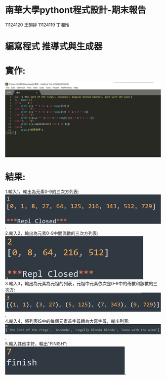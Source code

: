 # 南華大學pythont程式設計-期末報告
11124120 王韻婷 11124119 丁湘玲
# 編寫程式 推導式與生成器
# 實作:
![image](https://github.com/lkjhgfmnbvcx/-/blob/main/%E8%9E%A2%E5%B9%95%E6%93%B7%E5%8F%96%E7%95%AB%E9%9D%A2%202024-06-09%20231418.jpg)

# 結果:
1.輸入1，輸出為元素0-9的三次方列表:  
![image](https://github.com/lkjhgfmnbvcx/-/blob/main/p2.png).  
2.輸入2，輸出為元素0-9中間偶數的三次方列表:  
![image](https://github.com/lkjhgfmnbvcx/-/blob/main/p2-1.png).  
3.輸入3，輸出為元素為元祖的列表，元祖中元素依次是0-9中的奇數和該數的三次方:  
![image](https://github.com/lkjhgfmnbvcx/-/blob/main/p2-2.png).  
4.輸入4，將列表IS中的每個元素首字母轉為大寫字母，輸出列表:  
![image](https://github.com/lkjhgfmnbvcx/-/blob/main/p2-3.png).  
5.輸入其他字符，輸出"FINISH":  
![image](https://github.com/lkjhgfmnbvcx/-/blob/main/p2-4.png).  


